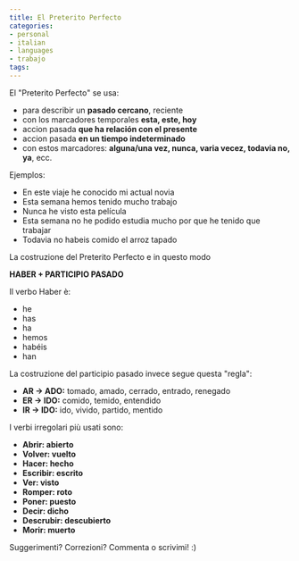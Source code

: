 ```yaml
---
title: El Preterito Perfecto
categories:
- personal
- italian
- languages
- trabajo
tags:
---
```

El "Preterito Perfecto" se usa:

  * para describir un **pasado cercano**, reciente
  * con los marcadores temporales **esta, este, hoy**
  * accion pasada **que ha relación con el presente**
  * accion pasada **en un tiempo indeterminado**
  * con estos marcadores: **alguna/una vez, nunca, varia vecez, todavia no, ya**, ecc.
  
Ejemplos:

  * En este viaje he conocido mi actual novia
  * Esta semana hemos tenido mucho trabajo
  * Nunca he visto esta película
  * Esta semana no he podido estudia mucho por que he tenido que trabajar
  * Todavia no habeis comido el arroz tapado
  
La costruzione del Preterito Perfecto e in questo modo

**HABER + PARTICIPIO PASADO**

Il verbo Haber è:

  * he
  * has
  * ha
  * hemos
  * habéis
  * han
  
La costruzione del participio pasado invece segue questa "regla":

  * **AR -> ADO:** tomado, amado, cerrado, entrado, renegado
  * **ER -> IDO:** comido, temido, entendido
  * **IR -> IDO:** ido, vivido, partido, mentido
  
I verbi irregolari più usati sono:

  * **Abrir: abierto**
  * **Volver: vuelto**
  * **Hacer: hecho**
  * **Escribir: escrito**
  * **Ver: visto**
  * **Romper: roto**
  * **Poner: puesto**
  * **Decir: dicho**
  * **Descrubir: descubierto**
  * **Morir: muerto**
  
Suggerimenti? Correzioni? Commenta o scrivimi! :)
